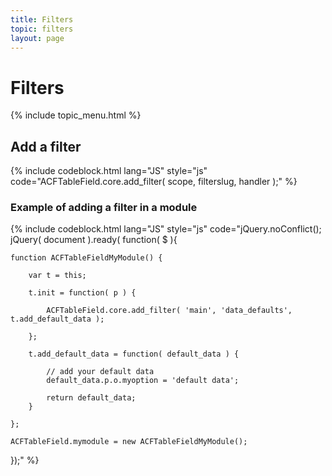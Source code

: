 ```yaml
---
title: Filters
topic: filters
layout: page
---
```


# Filters

{% include topic_menu.html %}

## Add a filter

{% include codeblock.html
lang="JS"
style="js"
code="ACFTableField.core.add_filter( scope, filterslug, handler );"
%}

### Example of adding a filter in a module

{% include codeblock.html
lang="JS"
style="js"
code="jQuery.noConflict();
jQuery( document ).ready( function( $ ){

	function ACFTableFieldMyModule() {

		var t = this;

		t.init = function( p ) {

			ACFTableField.core.add_filter( 'main', 'data_defaults', t.add_default_data );

		};

		t.add_default_data = function( default_data ) {

			// add your default data
			default_data.p.o.myoption = 'default data';

			return default_data;
		}

	};

	ACFTableField.mymodule = new ACFTableFieldMyModule();

});"
%}

